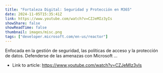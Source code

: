 ```yaml
---
title: "Fortaleza Digital: Seguridad y Protección en M365"
date: 2024-11-05T15:35:41Z
link: https://www.youtube.com/watch?v=CZJeMIz3yIs
showShare: false
showReadTime: false
thumbnail: images/misc.png
tags: ["developer.microsoft.com/en-us/reactor"]
---
```

Enfocada en la gestión de seguridad, las políticas de acceso y la protección de datos. Defenderse de las amenazas con Microsoft ...

- Link to article: https://www.youtube.com/watch?v=CZJeMIz3yIs